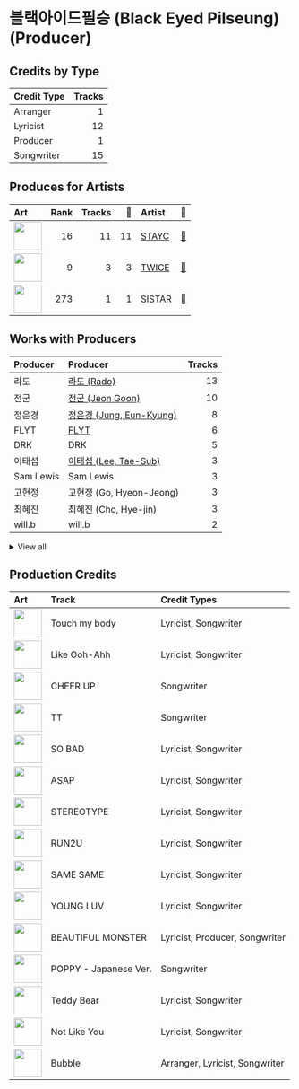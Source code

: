 # 블랙아이드필승 (Black Eyed Pilseung) (Producer)

## Credits by Type

| Credit Type | Tracks |
|:---|---:|
| Arranger | 1 |
| Lyricist | 12 |
| Producer | 1 |
| Songwriter | 15 |

## Produces for Artists

| Art | Rank | Tracks | 💚 | Artist | 🔗 |
|:---|---:|---:|---:|:---|:---|
| <img src="https://i.scdn.co/image/ab6761610000e5eb6d2c52a7bb1e4582c6340529" alt="" width="50" /> | 16 | 11 | 11 | [STAYC](../../artists/stayc/overview.md) | [🔗](https://open.spotify.com/artist/01XYiBYaoMJcNhPokrg0l0) |
| <img src="https://i.scdn.co/image/ab6761610000e5eb0c6952f39ba680489149a54c" alt="" width="50" /> | 9 | 3 | 3 | [TWICE](../../artists/twice/overview.md) | [🔗](https://open.spotify.com/artist/7n2Ycct7Beij7Dj7meI4X0) |
| <img src="https://i.scdn.co/image/ab67616d0000b2733be3a6a60408608f0d33e3bc" alt="" width="50" /> | 273 | 1 | 1 | SISTAR | [🔗](https://open.spotify.com/artist/2wTLheTmMcFCA4hdY8hZJP) |

## Works with Producers

| Producer | Producer | Tracks |
|:---|:---|---:|
| 라도 | [라도 (Rado)](../라도_(rado)/overview.md) | 13 |
| 전군 | [전군 (Jeon Goon)](../전군_(jeon_goon)/overview.md) | 10 |
| 정은경 | [정은경 (Jung, Eun-Kyung)](../정은경_(jung,_eun-kyung)/overview.md) | 8 |
| FLYT | [FLYT](../flyt/overview.md) | 6 |
| DRK | DRK | 5 |
| 이태섭 | [이태섭 (Lee, Tae-Sub)](../이태섭_(lee,_tae-sub)/overview.md) | 3 |
| Sam Lewis | Sam Lewis | 3 |
| 고현정 | 고현정 (Go, Hyeon-Jeong) | 3 |
| 최혜진 | 최혜진 (Cho, Hye-jin) | 3 |
| will.b | will.b | 2 |


<details>
<summary>View all</summary>

| Producer | Producer | Tracks |
|:---|:---|---:|
| 김용운 | 김용운 (Gim, Yong-un) | 2 |
| Co-sho | Co-sho | 1 |
| 김수정 | 김수정 (김수정) | 1 |
| 임홍진 | 임홍진 (Im, Hong-Jin) | 1 |
| 양영은 | [양영은 (Yang, Young-eun)](../양영은_(yang,_young-eun)/overview.md) | 1 |
| 조한솔 | 조한솔 (Cho, Han-sol) | 1 |

</details>


## Production Credits

| Art | Track | Credit Types |
|:---|:---|:---|
| <img src="https://i.scdn.co/image/ab67616d0000b2733be3a6a60408608f0d33e3bc" alt="" width="50" /> | Touch my body | Lyricist, Songwriter |
| <img src="https://i.scdn.co/image/ab67616d0000b273ce17f432c79c5e45ce88688f" alt="" width="50" /> | Like Ooh-Ahh | Lyricist, Songwriter |
| <img src="https://i.scdn.co/image/ab67616d0000b2739e9e3a1adcc32090690fd0b6" alt="" width="50" /> | CHEER UP | Songwriter |
| <img src="https://i.scdn.co/image/ab67616d0000b273387444ab2fc1f08dfe7915ab" alt="" width="50" /> | TT | Songwriter |
| <img src="https://i.scdn.co/image/ab67616d0000b273bc125f40131dd5869b2ec36c" alt="" width="50" /> | SO BAD | Lyricist, Songwriter |
| <img src="https://i.scdn.co/image/ab67616d0000b273af2fda9fb591d43c355c2ac3" alt="" width="50" /> | ASAP | Lyricist, Songwriter |
| <img src="https://i.scdn.co/image/ab67616d0000b2735c1dca4c993850471d5d8f14" alt="" width="50" /> | STEREOTYPE | Lyricist, Songwriter |
| <img src="https://i.scdn.co/image/ab67616d0000b2738ea860a3e6904b875629d672" alt="" width="50" /> | RUN2U | Lyricist, Songwriter |
| <img src="https://i.scdn.co/image/ab67616d0000b2738ea860a3e6904b875629d672" alt="" width="50" /> | SAME SAME | Lyricist, Songwriter |
| <img src="https://i.scdn.co/image/ab67616d0000b2738ea860a3e6904b875629d672" alt="" width="50" /> | YOUNG LUV | Lyricist, Songwriter |
| <img src="https://i.scdn.co/image/ab67616d0000b273c76a0146e4c1804f22cab995" alt="" width="50" /> | BEAUTIFUL MONSTER | Lyricist, Producer, Songwriter |
| <img src="https://i.scdn.co/image/ab67616d0000b2739d7610ec7724bad4e6c9e499" alt="" width="50" /> | POPPY - Japanese Ver. | Songwriter |
| <img src="https://i.scdn.co/image/ab67616d0000b273ebbb6b66adf9f2392bb86733" alt="" width="50" /> | Teddy Bear | Lyricist, Songwriter |
| <img src="https://i.scdn.co/image/ab67616d0000b27305f3e920cfd3ae7fe9192149" alt="" width="50" /> | ﻿Not Like You | Lyricist, Songwriter |
| <img src="https://i.scdn.co/image/ab67616d0000b27305f3e920cfd3ae7fe9192149" alt="" width="50" /> | Bubble | Arranger, Lyricist, Songwriter |